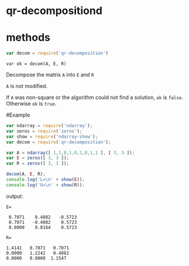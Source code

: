 # qr-decompositiond


# methods

``` js
var decom = require('qr-decomposition')
```
```
var ok = decom(A, E, R)
```
Decompose the matrix `A` into `E` and `R`

`A` is not modified.

If `A` was non-square or the algorithm could not find a solution, `ok` is
`false`. Otherwise `ok` is `true`.





#Example
``` js
var ndarray = require('ndarray');
var zeros = require('zeros');
var show = require('ndarray-show');
var decom = require('qr-decomposition');

var A = ndarray([ 1,1,0,1,0,1,0,1,1 ], [ 3, 3 ]);
var E = zeros([ 3, 3 ]);
var R = zeros([ 3, 3 ]);

decom(A, E, R);
console.log('L=\n' + show(E));
console.log('U=\n' + show(R));
```

output:

```
E=

 0.7071    0.4082   -0.5723
 0.7071   -0.4082    0.5723
 0.0000    0.8164    0.5723
 ```
 ```
 R=
 
 1.4141   0.7071   0.7071
 0.0000   1.2242   0.4082
 0.0000   0.0000  1.1547
 ```
